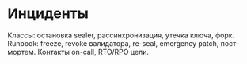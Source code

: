 # Инциденты
Классы: остановка sealer, рассинхронизация, утечка ключа, форк.
Runbook: freeze, revoke валидатора, re-seal, emergency patch, пост-мортем.
Контакты on-call, RTO/RPO цели.

